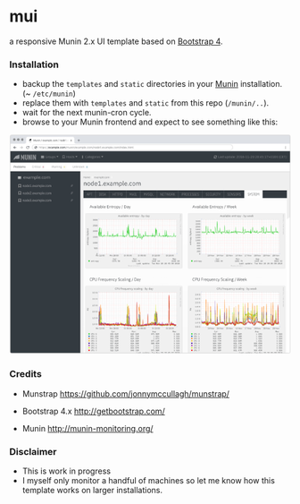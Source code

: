 # mui
a responsive Munin 2.x UI template based on [Bootstrap 4](http://getbootstrap.com/).

### Installation

- backup the ``templates`` and ``static`` directories in your [Munin](http://munin-monitoring.org/) installation. (~ ``/etc/munin``)
- replace them with ``templates`` and ``static`` from this repo (``/munin/..``).
- wait for the next munin-cron cycle.
- browse to your Munin frontend and expect to see something like this:

![](screenshot.png)


### Credits

- Munstrap
https://github.com/jonnymccullagh/munstrap/

- Bootstrap 4.x
http://getbootstrap.com/

- Munin
http://munin-monitoring.org/


### Disclaimer
- This is work in progress
- I myself only monitor a handful of machines so let me know how this template works on larger installations.
